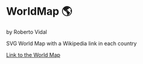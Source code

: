 # WorldMap :earth_americas:
by Roberto Vidal

SVG World Map with a Wikipedia link in each country

[Link to the World Map](robertov1.github.io/WorldMap)